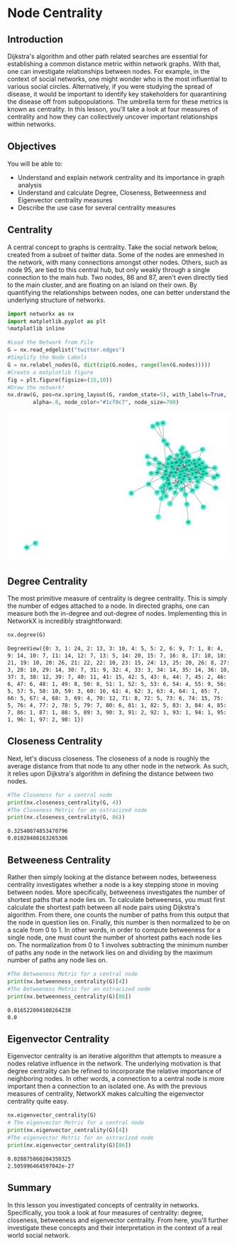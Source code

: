 
# Node Centrality 

## Introduction

Dijkstra's algorithm and other path related searches are essential for establishing a common distance metric within network graphs. With that, one can investigate relationships between nodes. For example, in the context of social networks, one might wonder who is the most influential to various social circles. Alternatively, if you were studying the spread of disease, it would be important to identify key stakeholders for quarantining the disease off from subpopulations. The umbrella term for these metrics is known as centrality. In this lesson, you'll take a look at four measures of centrality and how they can collectively uncover important relationships within networks.

## Objectives

You will be able to:

* Understand and explain network centrality and its importance in graph analysis
* Understand and calculate Degree, Closeness, Betweenness and Eigenvector centrality measures
* Describe the use case for several centrality measures

## Centrality

A central concept to graphs is centrality. Take the social network below, created from a subset of twitter data. Some of the nodes are enmeshed in the network, with many connections amongst other nodes. Others, such as node 95, are tied to this central hub, but only weakly through a single connection to the main hub. Two nodes, 86 and 87, aren't even directly tied to the main cluster, and are floating on an island on their own. By quantifying the relationships between nodes, one can better understand the underlying structure of networks.


```python
import networkx as nx
import matplotlib.pyplot as plt
%matplotlib inline
```


```python
#Load the Network from File
G = nx.read_edgelist("twitter.edges")
#Simplify the Node Labels
G = nx.relabel_nodes(G, dict(zip(G.nodes, range(len(G.nodes)))))
#Create a matplotlib figure
fig = plt.figure(figsize=(15,10))
#Draw the network!
nx.draw(G, pos=nx.spring_layout(G, random_state=5), with_labels=True,
        alpha=.8, node_color="#1cf0c7", node_size=700)
```


![png](index_files/index_4_0.png)


## Degree Centrality 

The most primitive measure of centrality is degree centrality. This is simply the number of edges attached to a node. In directed graphs, one can measure both the in-degree and out-degree of nodes. Implementing this in NetworkX is incredibly straightforward:


```python
nx.degree(G)
```




    DegreeView({0: 3, 1: 24, 2: 13, 3: 10, 4: 5, 5: 2, 6: 9, 7: 1, 8: 4, 9: 14, 10: 7, 11: 14, 12: 7, 13: 5, 14: 20, 15: 7, 16: 8, 17: 10, 18: 21, 19: 10, 20: 26, 21: 22, 22: 10, 23: 15, 24: 13, 25: 20, 26: 8, 27: 3, 28: 10, 29: 14, 30: 7, 31: 9, 32: 4, 33: 3, 34: 14, 35: 14, 36: 10, 37: 3, 38: 12, 39: 7, 40: 11, 41: 15, 42: 5, 43: 6, 44: 7, 45: 2, 46: 6, 47: 6, 48: 1, 49: 8, 50: 8, 51: 1, 52: 5, 53: 6, 54: 4, 55: 9, 56: 5, 57: 5, 58: 10, 59: 3, 60: 16, 61: 4, 62: 3, 63: 4, 64: 1, 65: 7, 66: 5, 67: 4, 68: 3, 69: 4, 70: 12, 71: 8, 72: 5, 73: 6, 74: 15, 75: 5, 76: 4, 77: 2, 78: 5, 79: 7, 80: 6, 81: 1, 82: 5, 83: 3, 84: 4, 85: 7, 86: 1, 87: 1, 88: 5, 89: 3, 90: 3, 91: 2, 92: 1, 93: 1, 94: 1, 95: 1, 96: 1, 97: 2, 98: 1})



## Closeness Centrality

Next, let's discuss closeness. The closeness of a node is roughly the average distance from that node to any other node in the network. As such, it relies upon Dijkstra's algorithm in defining the distance between two nodes. 



```python
#The Closeness for a central node
print(nx.closeness_centrality(G, 4))
#The Closeness Metric for an ostracized node
print(nx.closeness_centrality(G, 86))
```

    0.32540074853470796
    0.01020408163265306


## Betweeness Centrality

Rather then simply looking at the distance between nodes, betweeness centrality investigates whether a node is a key stepping stone in moving between nodes. More specifically, betweeness investigates the number of shortest paths that a node lies on. To calculate betweeness, you must first calculate the shortest path between all node pairs using Dijkstra's algorithm. From there, one counts the number of paths from this output that the node in question lies on. Finally, this number is then normalized to be on a scale from 0 to 1. In other words, in order to compute betweeness for a single node, one must count the number of shortest paths each node lies on. The normalization from 0 to 1 involves subtracting the minimum number of paths any node in the network lies on and dividing by the maximum number of paths any node lies on.


```python
#The Betweeness Metric for a central node
print(nx.betweenness_centrality(G)[4])
#The Betweeness Metric for an ostracized node
print(nx.betweenness_centrality(G)[86])
```

    0.016522004108264238
    0.0


## Eigenvector Centrality

Eigenvector centrality is an iterative algorithm that attempts to measure a nodes relative influence in the network. The underlying motivation is that degree centrality can be refined to incorporate the relative importance of neighboring nodes. In other words, a connection to a central node is more important then a connection to an isolated one. As with the previous measures of centrality, NetworkX makes calculting the eigenvector centrality quite easy.


```python
nx.eigenvector_centrality(G)
# The eigenvector Metric for a central node
print(nx.eigenvector_centrality(G)[4])
#The eigenvector Metric for an ostracized node
print(nx.eigenvector_centrality(G)[86])
```

    0.028875860204350325
    2.505996464597042e-27


## Summary

In this lesson you investigated concepts of centrality in networks. Specifically, you took a look at four measures of centrality: degree, closeness, betweeness and eigenvector centrality. From here, you'll further investigate these concepts and their interpretation in the context of a real world social network.
